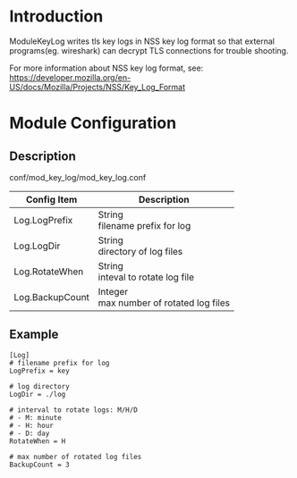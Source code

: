 # Introduction 

ModuleKeyLog writes tls key logs in NSS key log format so that external
programs(eg. wireshark) can decrypt TLS connections for trouble shooting.

For more information about NSS key log format, see:
https://developer.mozilla.org/en-US/docs/Mozilla/Projects/NSS/Key_Log_Format

# Module Configuration

## Description
conf/mod_key_log/mod_key_log.conf

| Config Item | Description                             |
| ----------- | --------------------------------------- |
| Log.LogPrefix | String<br>filename prefix for log |
| Log.LogDir | String<br>directory of log files |
| Log.RotateWhen | String<br>inteval to rotate log file |
| Log.BackupCount | Integer<br>max number of rotated log files |

## Example
```
[Log]
# filename prefix for log 
LogPrefix = key

# log directory 
LogDir = ./log

# interval to rotate logs: M/H/D
# - M: minute
# - H: hour
# - D: day
RotateWhen = H 

# max number of rotated log files
BackupCount = 3
```

